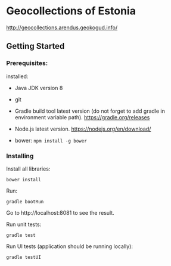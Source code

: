 # Geocollections of Estonia

http://geocollections.arendus.geokogud.info/

## Getting Started

### Prerequisites:

installed:

* Java JDK version 8

* git

* Gradle build tool latest version (do not forget to add gradle in environment variable path). https://gradle.org/releases

* Node.js latest version. https://nodejs.org/en/download/

* bower: ```npm install -g bower ```


### Installing

Install all libraries:

```
bower install
```
Run:
```
gradle bootRun
```
Go to http://localhost:8081 to see the result.

Run unit tests:
```
gradle test
```

Run UI tests (application should be running locally):
```
gradle testUI 
```